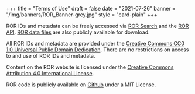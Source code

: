 +++
title = "Terms of Use"
draft = false
date = "2021-07-26"
banner = "/img/banners/ROR_Banner-grey.jpg"
style = "card-plain"
+++

ROR IDs and metadata can be freely accessed via [ROR Search](https://ror.org/search) and the [ROR API](https://api.ror.org/organizations). [ROR data files](https://doi.org/10.5281/zenodo.6347574) are also publicly available for download.

All ROR IDs and metadata are provided under the [Creative Commons CC0 1.0 Universal Public Domain Dedication](https://creativecommons.org/publicdomain/zero/1.0//). There are no restrictions on access to and use of ROR IDs and metadata.

Content on the ROR website is licensed under the [Creative Commons Attribution 4.0 International License](https://creativecommons.org/licenses/by/4.0/).

ROR code is publicly available on [Github](https://github.com/ror-community) under a MIT License.
